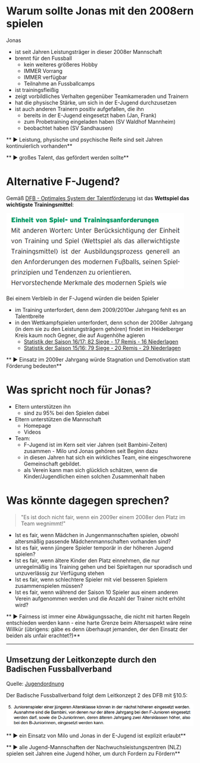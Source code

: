 # Warum sollte Jonas mit den 2008ern spielen

Jonas 
* ist seit Jahren Leistungsträger in dieser 2008er Mannschaft
* brennt für den Fussball
  * kein weiteres größeres Hobby
  * IMMER Vorrang
  * IMMER verfügbar
  * Teilnahme an Fussballcamps
* ist trainingsfleißig
* zeigt vorbildliches Verhalten gegenüber Teamkameraden und Trainern
* hat die physische Stärke, um sich in der E-Jugend durchzusetzen
* ist auch anderen Trainern positiv aufgefallen, die ihn 
  * bereits in der E-Jugend eingesetzt haben (Jan, Frank)
  * zum Probetraining eingeladen haben (SV Waldhof Mannheim)
  * beobachtet haben (SV Sandhausen)

** &#9658; Leistung, physische und psychische Reife sind seit Jahren kontinuierlich vorhanden** 

** &#9658; großes Talent, das gefördert werden sollte**

# Alternative F-Jugend?
Gemäß [DFB - Optimales System der Talentförderung](http://www.badfv.de/files/Dokumente/2.06_Talente/Talente_DFB-Leitfaden_Optimales_System_der_Talentfoerderung.pdf) ist das **Wettspiel das wichtigste Trainingsmittel**:

  ![Wettspiel das wichtigste Trainingsmittel](/images/fussballFoerderung/DFB_Talentfoerderung_TrainingsmittelWettspiel.png)

Bei einem Verbleib in der F-Jugend würden die beiden Spieler 
* im Training unterfordert, denn dem 2009/2010er Jahrgang fehlt es an Talentbreite
* in den Wettkampfspielen unterfordert, denn schon der 2008er Jahrgang (in dem sie zu den Leistungsträgern gehören) findet im Heidelberger Kreis kaum noch Gegner, die auf Augenhöhe agieren
  * [Statistik der Saison 16/17: 82 Siege - 17 Remis - 16 Niederlagen](https://asvdjk.wordpress.com/ergebnisse/f-jugend/)
  * [Statistik der Saison 15/16: 79 Siege - 20 Remis - 29 Niederlagen](https://asvdjk.wordpress.com/ergebnisse/ergebnisarchiv/f-jugend-15_16/)

** &#9658; Einsatz im 2009er Jahrgang würde Stagnation und Demotivation statt Förderung bedeuten**

# Was spricht noch für Jonas?
* Eltern unterstützen ihn
  * sind zu 95% bei den Spielen dabei
* Eltern unterstützen die Mannschaft
  * Homepage
  * Videos
* Team:
  * F-Jugend ist im Kern seit vier Jahren (seit Bambini-Zeiten) zusammen - Milo und Jonas gehören seit Beginn dazu
  * in diesen Jahren hat sich ein wirkliches Team, eine eingeschworene Gemeinschaft gebildet. 
  * als Verein kann man sich glücklich schätzen, wenn die Kinder/Jugendlichen einen solchen Zusammenhalt haben

# Was könnte dagegen sprechen?
   
> "Es ist doch nicht fair, wenn ein 2009er einem 2008er den Platz im Team wegnimmt!"

  * Ist es fair, wenn Mädchen in Jungenmannschaften spielen, obwohl altersmäßig passende Mädchenmannschaften vorhanden sind?
  * Ist es fair, wenn jüngere Spieler temporär in der höheren Jugend spielen?
  * Ist es fair, wenn ältere Kinder den Platz einnehmen, die nur unregelmäßig ins Training gehen und bei Spieltagen nur sporadisch und unzuverlässig zur Verfügung stehen
  * Ist es fair, wenn schlechtere Spieler mit viel besseren Spielern zusammenspielen müssen?
  * Ist es fair, wenn während der Saison 10 Spieler aus einem anderen Verein aufgenommen werden und die Anzahl der Trainer nicht erhöht wird?
  
  ** &#9658; Fairness ist immer eine Abwägungssache, die nicht mit harten Regeln entschieden werden kann - eine harte Grenze beim Altersaspekt wäre reine Willkür (übrigens: gäbe es denn überhaupt jemanden, der den Einsatz der beiden als unfair erachtet?)**
  
---------------

## Umsetzung der Leitkonzepte durch den Badischen Fussballverband
Quelle: [Jugendordnung](http://www.badfv.de/files/Dokumente/1.01_%C3%9Cber_uns/Jugendordnung_JO.pdf)

Der Badische Fussballverband folgt dem Leitkonzept 2 des DFB mit §10.5:

  ![BADFV - Einsatz jüngerer Spieler](/images/fussballFoerderung/BADFV_EinsatzJuengererSpieler.png)

** &#9658; ein Einsatz von Milo und Jonas in der E-Jugend ist explizit erlaubt**

** &#9658; alle Jugend-Mannschaften der Nachwuchsleistungszentren (NLZ) spielen seit Jahren eine Jugend höher, um durch Fordern zu Fördern**

